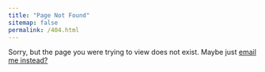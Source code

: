 ```yaml
---
title: "Page Not Found"
sitemap: false
permalink: /404.html
---
```


Sorry, but the page you were trying to view does not exist. Maybe just [email me instead?](mailto:suvadityamuk@gmail.com)
